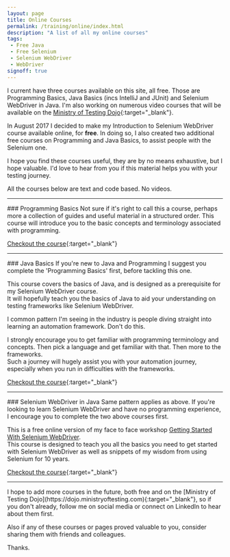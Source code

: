 ```yaml
---
layout: page
title: Online Courses
permalink: /training/online/index.html
description: "A list of all my online courses"
tags:
 - Free Java
 - Free Selenium
 - Selenium WebDriver
 - WebDriver
signoff: true
---
```

I current have three courses available on this site, all free. Those are Programming Basics, Java Basics (incs IntelliJ and JUnit) and Selenium WebDriver in Java. I'm also working on numerous video courses that will be available on the [Ministry of Testing Dojo](https://dojo.ministryoftesting.com){:target="_blank"}.

In August 2017 I decided to make my Introduction to Selenium WebDriver course available online, for **free**. In doing so, I also created two additional free courses on Programming and Java Basics, to assist people with the Selenium one.

I hope you find these courses useful, they are by no means exhaustive, but I hope valuable. I'd love to hear from you if this material helps you with your testing journey.

All the courses below are text and code based. No videos.
<hr>
### Programming Basics
Not sure if it's right to call this a course, perhaps more a collection of guides and useful material in a structured order.  
This course will introduce you to the basic concepts and terminology associated with programming.

[Checkout the course](/programming/course){:target="_blank"}
<hr>
### Java Basics
If you're new to Java and Programming I suggest you complete the 'Programming Basics' first, before tackling this one.

This course covers the basics of Java, and is designed as a prerequisite for my Selenium WebDriver course.  
It will hopefully teach you the basics of Java to aid your understanding on testing frameworks like Selenium WebDriver.

I common pattern I'm seeing in the industry is people diving straight into learning an automation framework. Don't do this.

I strongly encourage you to get familiar with programming terminology and concepts. Then pick a language and get familiar with that. Then more to the frameworks.  
Such a journey will hugely assist you with your automation journey, especially when you run in difficulties with the frameworks. 

[Checkout the course](/java/course){:target="_blank"}
<hr>
### Selenium WebDriver in Java
Same pattern applies as above. If you're looking to learn Selenium WebDriver and have no programming experience, I encourage you to complete the two above courses first.

This is a free online version of my face to face workshop [Getting Started With Selenium WebDriver](/training/getting-started-with-selenium-webdriver/).  
This course is designed to teach you all the basics you need to get started with Selenium WebDriver as well as snippets of my wisdom from using Selenium for 10 years.

[Checkout the course](/selenium/course/){:target="_blank"}

<hr>
I hope to add more courses in the future, both free and on the [Ministry of Testing Dojo](https://dojo.ministryoftesting.com){:target="_blank"}, so if you don't already, follow me on social media or connect on LinkedIn to hear about them first.

Also if any of these courses or pages proved valuable to you, consider sharing them with friends and colleagues.

Thanks.